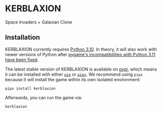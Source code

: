 # KERBLAXION #

Space Invaders + Galaxian Clone

## Installation ##

KERBLAXION currently requires [Python 3.10](https://www.python.org/downloads/release/python-3109/). In theory, it will also work with newer versions of Python after [pygame's incompatibilities with Python 3.11 have been fixed](https://github.com/pygame/pygame/issues/3522).

The latest stable version of KERBLAXION is available on [pypi](https://pypi.org/project/kerblaxion/), which means it can be installed with either [`pip`](https://pip.pypa.io/en/stable/installation/) or [`pipx`](https://pypa.github.io/pipx/). We recommend using `pipx` because it will install the game within its own isolated environment:

```shell
pipx install kerblaxion
```

Afterwards, you can run the game via:

```shell
kerblaxion
```
